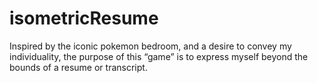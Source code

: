 # isometricResume
Inspired by the iconic pokemon bedroom, and a desire to convey my individuality, the purpose of this “game” is to express myself beyond the bounds of a resume or transcript.
